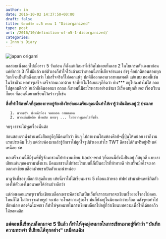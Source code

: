 ```yaml
---
author: in
date: 2016-10-02 14:37:50+00:00
draft: false
title: นิยามชีวิต ม.5 เทอม 1 "Disorganized"
type: post
url: /2016/10/definition-of-m5-1-disorganized/
categories:
- Innn's Diary
---
```


![japan origami](https://www.innnblog.com/wp-content/uploads/2014/03/1000_Cranes_for_Japan_Sans_Text-1-1024x640.jpg)


ผลสอบเพิ่งออกไปเมื่อราว 5 วันก่อน ก็ตั้งแต่เกิดมาทั้งชีวิตไม่เคยเห็นเลข 2 ในใบเกรดตัวเองมาก่อน แค่ต่ำกว่า 3 ก็ไม่มีแล้ว แต่ตัวเองก็ทำใจไว้แล้วละว่าเทอมนี้เราขี้เกียจอ่านเอง ฮ่าๆ คือปกติตอนสอบทุกวิชาก็จะเป็นฟีลลิ่งแบบว่า ไม่เสร็จจริงก็ไม่ออกแน่ๆ ปกติก็ออกตอนเวลาหมดพอดี แต่แบบเทอมนี้เช่นในวิชาชีวะ พอทำๆเสร็จ เสร็จก่อนเวลาด้วย ข้อที่ทำไม่ได้เยอะๆก็คิดว่า ช่าง*** อยู่ไปคงทำไม่ได้ ออกไปสูดลมดีกว่า \\แล้วก็เดินออกมา ถถถถ ก็เทอมนี้มีอะไรหลายอย่างเข้ามา มีเรื่องสนุกก็เยอะ เรื่องเรียนก็แยะ ที่ตอนนี้อยากเขียนไว้คร่าวๆก็เช่น
<!-- more -->
**สิ่งที่ทำให้ตายใจที่สุดของการอยู่ห้องคิงวิทย์คอมเตรียมอุดมนั้นทำให้เรารู้ว่ามันมีคนอยู่ 2 ประเภท**



 	  1. พวกขยัน นั่งหน้าห้อง จดตลอด ถามตลอด
 	  2. พวกเล่นมือถือ นั่งหลับ นอนๆ ... ไม่อยากพูดอะไรทั้งนั้น

จบๆ เราจะไม่พูดเรื่องนั้นต่อ

ก่อนสอบเรานั่งอ่านหนังสืออยู่ดีๆก็มีคนทักว่า อินๆ ไปถ่ายงานโฮมห้องศิลป์-ญี่ปุ่นให้หน่อย เราก็งานแรกประเดิม ไปๆ แต่ถ่ายห้องมาแล้วรู้สึกเราไม่ถูกใจรูปตัวเองเท่าไร TWT ดีตรงได้กินฟรีอยู่ฟรี แต่เหนื่อย ชห

พอเสร็จงานนี้ก็มีรุ่นพี่ที่รู้จักมาชวนไปทำงานเขียน back-end \\ที่ตอนนี้ยังนั่งปั่นอยู่ ก็สนุกดี แบบเราเขียนเล่นๆของเรามาตั้งนาน มีคนมาชวนไปทำอะไรแบบนี้ก็เป็นอะไรที่ท้าทายดี ทำเสร็จเมื่อไรจะเอาออกมาเขียนบล็อคช่วยเขาเปิดตัวแนะนำหน่อย

มาดูวันที่ของบล็อกล่าสุดก็แบบ เห้ยนี่เราไม่ได้เขียนมาจะ 5 เดือนแล้วหรอ ฟฟฟ เข้ามาอัพเดตชีวิตตัวเองให้ตัวเองในอนาคตได้อ่านบ้างดีกว่า

แต่ก่อนตอนแรกๆเราเริ่มเขียนบล็อกเพราะคิดว่ามันเป็นเว็บที่เราสามารถจะเขียนเรื่องอะไรลงไปตอนไหนก็ได้ ไม่ว่าเราจะถ่ายรูป จะเพ้อ จะโพสความรู้อะไร มันก็ยังอยู่ในนิยามคำว่าบล็อก หลังๆพอทำไปสักหน่อย ลองติดโฆษณา ก็ทำให้จุดหมายในการเขียนบล็อกไปอยู่ที่ว่าเขียนบทความเพื่อให้ได้ยอดวิว ได้ยอดคลิก


### **แต่ตอนนี้เขียนบล็อกมาจะ 5 ปีแล้ว ก็ทำให้จุดมุ่งหมายในการเขียนมาอยู่ที่คำว่า "บันทึกความทรงจำ ที่เขียนได้ทุกอย่าง" เหมือนเดิม**
